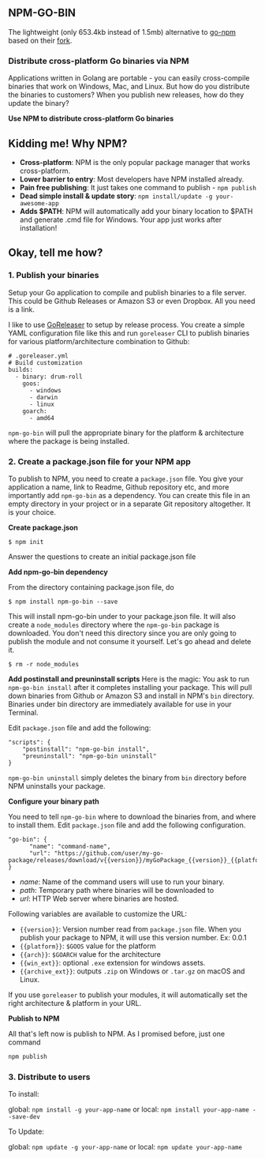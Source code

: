 ## NPM-GO-BIN 

The lightweight (only 653.4kb instead of 1.5mb) alternative to [go-npm](https://github.com/sanathkr/go-npm) based on their [fork](https://github.com/go-task/go-npm).

### Distribute cross-platform Go binaries via NPM

Applications written in Golang are portable - you can easily cross-compile binaries that work on Windows, Mac, and Linux. But how do you distribute the binaries to customers? When you publish new releases, how do they update the binary?

**Use NPM to distribute cross-platform Go binaries**

## Kidding me! Why NPM?
* **Cross-platform**: NPM is the only popular package manager that works cross-platform.
* **Lower barrier to entry**: Most developers have NPM installed already.
* **Pain free publishing**: It just takes one command to publish - `npm publish`
* **Dead simple install & update story**: `npm install/update -g your-awesome-app`
* **Adds $PATH**: NPM will automatically add your binary location to $PATH and generate .cmd file for Windows. Your app just works after installation!

## Okay, tell me how?
### 1. Publish your binaries
Setup your Go application to compile and publish binaries to a file server. This could be Github Releases or Amazon S3 or even Dropbox. All you need is a link.

I like to use [GoReleaser](https://github.com/goreleaser/goreleaser) to setup by release process. You create a simple YAML configuration file like this and run `goreleaser` CLI to publish binaries for various platform/architecture combination to Github:

```
# .goreleaser.yml
# Build customization
builds:
  - binary: drum-roll
    goos:
      - windows
      - darwin
      - linux
    goarch:
      - amd64
```

`npm-go-bin` will pull the appropriate binary for the platform & architecture where the package is being installed.

### 2. Create a package.json file for your NPM app

To publish to NPM, you need to create a `package.json` file. You give your application a name, link to Readme, Github repository etc, and
more importantly add `npm-go-bin` as a dependency. You can create this file in an empty directory in your project or in a separate Git
repository altogether. It is your choice.

**Create package.json**

`$ npm init`

Answer the questions to create an initial package.json file

**Add npm-go-bin dependency**

From the directory containing package.json file, do

`$ npm install npm-go-bin --save`

This will install npm-go-bin under to your package.json file. It will also create a `node_modules` directory where the `npm-go-bin` package
is downloaded. You don't need this directory since you are only going to publish the module and not consume it yourself. Let's go ahead and
delete it.

`$ rm -r node_modules`

**Add postinstall and preuninstall scripts**
Here is the magic: You ask to run `npm-go-bin install` after it completes installing your package. This will pull down binaries from Github
or Amazon S3 and install in NPM's `bin` directory. Binaries under bin directory are immediately available for use in your Terminal.

Edit `package.json` file and add the following:

```
"scripts": {
    "postinstall": "npm-go-bin install",
    "preuninstall": "npm-go-bin uninstall"
}
```

`npm-go-bin uninstall` simply deletes the binary from `bin` directory before NPM uninstalls your package.

**Configure your binary path**

You need to tell `npm-go-bin` where to download the binaries from, and where to install them. Edit `package.json` file and add the following
configuration.

```
"go-bin": {
      "name": "command-name",
      "url": "https://github.com/user/my-go-package/releases/download/v{{version}}/myGoPackage_{{version}}_{{platform}}_{{arch}}.tar.gz"
}
```

* *name*: Name of the command users will use to run your binary.
* *path*: Temporary path where binaries will be downloaded to
* *url*: HTTP Web server where binaries are hosted.

Following variables are available to customize the URL:
* `{{version}}`: Version number read from  `package.json` file. When you publish your package to NPM, it will use this version number. Ex: 0.0.1
* `{{platform}}`: `$GOOS` value for the platform
* `{{arch}}`: `$GOARCH` value for the architecture
* `{{win_ext}}`: optional `.exe` extension for windows assets.
* `{{archive_ext}}`: outputs `.zip` on Windows or `.tar.gz` on macOS and Linux.

If you use `goreleaser` to publish your modules, it will automatically set the right architecture & platform in your URL.

**Publish to NPM**

All that's left now is publish to NPM. As I promised before, just one command

```bash
npm publish
```

### 3. Distribute to users

To install:

global: `npm install -g your-app-name` or local: `npm install your-app-name --save-dev`


To Update:

global: `npm update -g your-app-name` or local: `npm update your-app-name`

